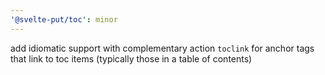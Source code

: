 ```yaml
---
'@svelte-put/toc': minor
---
```


add idiomatic support with complementary action `toclink` for anchor tags that link to toc items (typically those in a table of contents)
